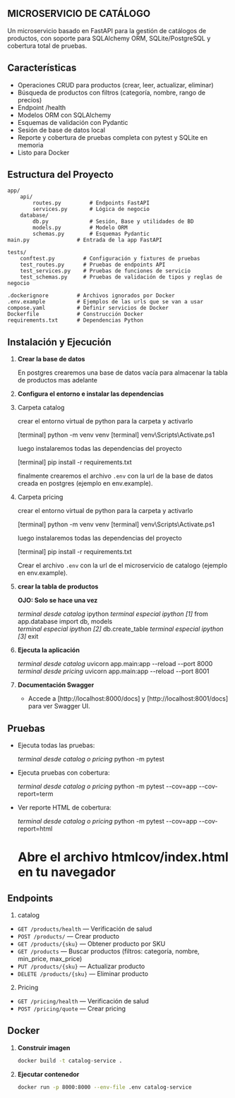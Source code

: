 ## MICROSERVICIO DE CATÁLOGO

Un microservicio basado en FastAPI para la gestión de catálogos de productos, con soporte para SQLAlchemy ORM, SQLite/PostgreSQL y cobertura total de pruebas.

## Características

- Operaciones CRUD para productos (crear, leer, actualizar, eliminar)
- Búsqueda de productos con filtros (categoría, nombre, rango de precios)
- Endpoint /health
- Modelos ORM con SQLAlchemy
- Esquemas de validación con Pydantic
- Sesión de base de datos local
- Reporte y cobertura de pruebas completa con pytest y SQLite en memoria
- Listo para Docker

## Estructura del Proyecto


    app/
        api/
            routes.py         # Endpoints FastAPI
            services.py       # Lógica de negocio
        database/
            db.py             # Sesión, Base y utilidades de BD
            models.py         # Modelo ORM
            schemas.py        # Esquemas Pydantic
    main.py               # Entrada de la app FastAPI

    tests/
        conftest.py         # Configuración y fixtures de pruebas
        test_routes.py      # Pruebas de endpoints API
        test_services.py    # Pruebas de funciones de servicio
        test_schemas.py     # Pruebas de validación de tipos y reglas de negocio

    .dockerignore         # Archivos ignorados por Docker
    .env.example          # Ejemplos de las urls que se van a usar
    compose.yaml          # Definir servicios de Docker
    Dockerfile            # Construcción Docker
    requirements.txt      # Dependencias Python


## Instalación y Ejecución

1. **Crear la base de datos**

	En postgres crearemos una base de datos vacía para almacenar la tabla de productos mas adelante


2. **Configura el entorno e instalar las dependencias**

1. Carpeta catalog 

    crear el entorno virtual de python para la carpeta y activarlo

    [terminal] python -m venv venv
    [terminal] venv\Scripts\Activate.ps1

    luego instalaremos todas las dependencias del proyecto

    [terminal] pip install -r requirements.txt

    finalmente crearemos el archivo `.env` con la url de la base de datos creada en postgres (ejemplo en env.example).

2. Carpeta pricing

    crear el entorno virtual de python para la carpeta y activarlo

    [terminal] python -m venv venv
    [terminal] venv\Scripts\Activate.ps1

    luego instalaremos todas las dependencias del proyecto

    [terminal] pip install -r requirements.txt

     Crear el archivo `.env` con la url de el microservicio de catalogo (ejemplo en env.example).


3. **crear la tabla de productos** 

    **OJO: Solo se hace una vez**

    *terminal desde catalog* ipython
    *terminal especial ipython [1]* from app.database import db, models  
    *terminal especial ipython [2]* db.create_table
    *terminal especial ipython [3]* exit

4. **Ejecuta la aplicación**
	
	*terminal desde catalog* uvicorn app.main:app --reload --port 8000
    *terminal desde pricing* uvicorn app.main:app --reload --port 8001

5. **Documentación Swagger**
	 - Accede a [http://localhost:8000/docs] y [http://localhost:8001/docs] para ver Swagger UI.


## Pruebas

- Ejecuta todas las pruebas:

	*terminal desde catalog o pricing* python -m pytest
	
- Ejecuta pruebas con cobertura:
	
	*terminal desde catalog o pricing* python -m pytest --cov=app --cov-report=term
	
- Ver reporte HTML de cobertura:
	
	*terminal desde catalog o pricing* python -m pytest --cov=app --cov-report=html
	# Abre el archivo htmlcov/index.html en tu navegador
	

## Endpoints

1. catalog

- `GET /products/health` — Verificación de salud
- `POST /products/` — Crear producto
- `GET /products/{sku}` — Obtener producto por SKU
- `GET /products` — Buscar productos (filtros: categoría, nombre, min_price, max_price)
- `PUT /products/{sku}` — Actualizar producto
- `DELETE /products/{sku}` — Eliminar producto

2. Pricing

- `GET /pricing/health` — Verificación de salud
- `POST /pricing/quote` — Crear pricing


## Docker

1. **Construir imagen**
	 ```bash
	 docker build -t catalog-service .
	 ```
2. **Ejecutar contenedor**
	 ```bash
	 docker run -p 8000:8000 --env-file .env catalog-service
	 ```



